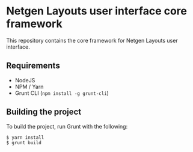 # Netgen Layouts user interface core framework

This repository contains the core framework for Netgen Layouts user interface.

## Requirements

* NodeJS
* NPM / Yarn
* Grunt CLI (`npm install -g grunt-cli`)

## Building the project

To build the project, run Grunt with the following:

```
$ yarn install
$ grunt build
```
